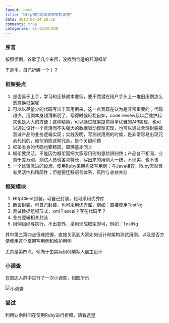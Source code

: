 ```yaml
---
layout: post
title: "Http接口测试框架架构设想"
date: 2013-02-24 10:58
comments: true
categories: 61-自动化测试
---
```


### 序言

按照惯例，谷歌了几个来回，没找到合适的开源框架

于是乎，自己折腾一个！？

### 框架要点

1. 是否易于上手，学习和迁移成本要低，要不然潜在用户手头上一堆旧用例怎么愿意换框架呢
2. 可以以尽量少的代码写出丰富用例来，这一点我现在认为是非常重要的；代码越少，用例本身越清晰明了，写得时候轻松自如，code review及以后维护起来也是大大的方便；这种精简，可以通过框架提供简单优雅的API实现，也可以通过设计一个灵活而不失强大的数据驱动模型实现，也可以通过合理封装被测试产品的业务逻辑实现；实践表明，写测试用例的时候，是非常容易出现冗余代码的，如何消除这种冗余，是个关键问题
3. 框架本身的代码也要精简，原理基本同上
4. 框架要灵活，不能因为框架而把大家写用例的思路限制住；产品各不相同，业务千差万别，测试人员也各具特长，写出来的用例大一统，不现实，也不该
5. 一个比较激进的设想，使用Ruby来架构及写用例；与Java相较，Ruby天然具有灵活性和精简性；但是要迁移语言体系，风险与收益共存

### 框架模块

1. HttpClient封装，可自己封装，也可采用优秀库
2. 断言封装，可自己封装，也可采用优秀库，例如：直接使用TestNg
3. 测试数据组织形式，xml？excel？写在代码里？
4. 业务逻辑相关封装
5. 用例组织与执行，不出意外，采用现成框架即可，例如：TestNg

其中第三第四点很难把握，直接关系到大家如何设计和架构测试用例，以及是否方便使用这个框架写用例和维护用例

尤其是第四点，倾向于由实际用例编写人自主设计

### 小调查

在周边人群中进行了一次小调查，如图所示

![小调查](https://raw.github.com/chenkan/Pictures/master/blog/http-test.jpg)

### 尝试

利用业余时间在使用Ruby进行折腾，请看[这里](https://github.com/chenkan/Falcon)